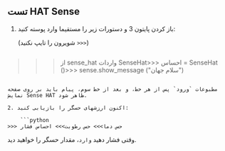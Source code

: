 ## تست HAT Sense

1. باز کردن پایتون 3 و دستورات زیر را مستقیما وارد پوسته کنید:
    
    (شویرون را تایپ نکنید `>>>`)
    
    ```python
>>> از sense_hat واردات SenseHat>>> احساس = SenseHat ()>>> sense.show_message ("سلام جهان")
```

مطبوعات `ورود` پس از هر خط، و بعد از خط سوم، پیام باید بر روی صفحه نمایش Sense HAT ظاهر شود.

2. اکنون ارزشهای حسگر را بازیابی کنید:
    
    ```python
>>> حس دما>>> حس رطوبت>>> احساس فشار
```

وقتی فشار دهید `وارد`، مقدار حسگر را خواهید دید.